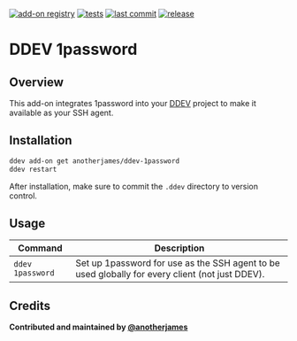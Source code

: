 [![add-on registry](https://img.shields.io/badge/DDEV-Add--on_Registry-blue)](https://addons.ddev.com)
[![tests](https://github.com/anotherjames/ddev-1password/actions/workflows/tests.yml/badge.svg?branch=main)](https://github.com/anotherjames/ddev-1password/actions/workflows/tests.yml?query=branch%3Amain)
[![last commit](https://img.shields.io/github/last-commit/anotherjames/ddev-1password)](https://github.com/anotherjames/ddev-1password/commits)
[![release](https://img.shields.io/github/v/release/anotherjames/ddev-1password)](https://github.com/anotherjames/ddev-1password/releases/latest)

# DDEV 1password

## Overview

This add-on integrates 1password into your [DDEV](https://ddev.com/) project to
make it available as your SSH agent.

## Installation

```bash
ddev add-on get anotherjames/ddev-1password
ddev restart
```

After installation, make sure to commit the `.ddev` directory to version control.

## Usage

| Command | Description |
| ------- | ----------- |
| `ddev 1password` | Set up 1password for use as the SSH agent to be used globally for every client (not just DDEV). |

## Credits

**Contributed and maintained by [@anotherjames](https://github.com/anotherjames)**

